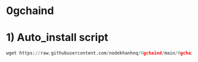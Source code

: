 # 0gchaind

# 1) Auto_install script
```python
wget https://raw.githubusercontent.com/nodekhanhnq/0gchaind/main/0gchaind_auto && chmod +x 0gchaind_auto && ./0gchaind_auto
```
